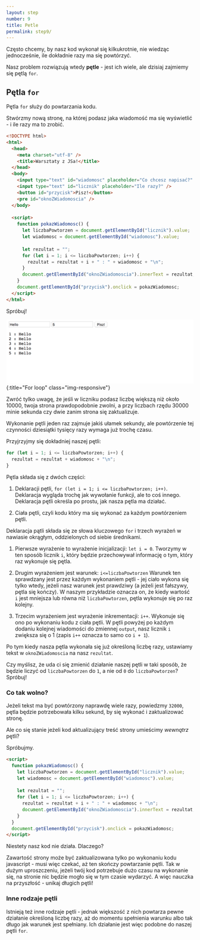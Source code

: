 ```yaml
---
layout: step
number: 9
title: Petle
permalink: step9/
---
```


Często chcemy, by nasz kod wykonał się kilkukrotnie, nie wiedząc jednocześnie, ile dokładnie razy ma się powtórzyć.

Nasz problem rozwiązują wtedy **pętle** - jest ich wiele, ale dzisiaj zajmiemy się pętlą `for`.

## Pętla `for`

Pętla `for` służy do powtarzania kodu.

Stwórzmy nową stronę, na której podasz jaka wiadomość ma się wyświetlić - i ile razy ma to zrobić.

```html
<!DOCTYPE html>
<html>
  <head>
    <meta charset="utf-8" />
    <title>Warsztaty z JSa!</title>
  </head>
  <body>
    <input type="text" id="wiadomosc" placeholder="Co chcesz napisać?" />
    <input type="text" id="licznik" placeholder="Ile razy?" />
    <button id="przycisk">Pisz!</button>
    <pre id="oknoZWiadomoscia" />
  </body>

  <script>
    function pokazWiadomosc() {
      let liczbaPowtorzen = document.getElementById("licznik").value;
      let wiadomosc = document.getElementById("wiadomosc").value;

      let rezultat = "";
      for (let i = 1; i <= liczbaPowtorzen; i++) {
        rezultat = rezultat + i + " : " + wiadomosc + "\n";
      }
      document.getElementById("oknoZWiadomoscia").innerText = rezultat;
    }
    document.getElementById("przycisk").onclick = pokazWiadomosc;
  </script>
</html>
```

Spróbuj!

![For loop](../assets/step-9a.png){:title="For loop" class="img-responsive"}

Zwróć tylko uwagę, że jeśli w liczniku podasz liczbę większą niż około 10000, twoja strona prawdopodobnie zwolni, a przy liczbach rzędu 30000 minie sekunda czy dwie zanim strona się zaktualizuje.

Wykonanie pętli jeden raz zajmuje jakiś ułamek sekundy, ale powtórzenie tej czynności dziesiątki tysięcy razy wymaga już trochę czasu.

Przyjrzyjmy się dokładniej naszej pętli:

```javascript
for (let i = 1; i <= liczbaPowtorzen; i++) {
  rezultat = rezultat + wiadomosc + "\n";
}
```

Pętla składa się z dwóch części:

1. Deklaracji pętli, `for (let i = 1; i <= liczbaPowtorzen; i++)`. Deklaracja wygląda trochę jak wywołanie funkcji, ale to coś innego. Deklaracja pętli określa po prostu, jak nasza pętla ma działać.

2. Ciała pętli, czyli kodu który ma się wykonać za każdym powtórzeniem pętli.

Deklaracja pątli składa się ze słowa kluczowego `for` i trzech wyrażeń w nawiasie okrągłym, oddzielonych od siebie średnikami.

1. Pierwsze wyrażenie to wyrażenie inicjalizacji: `let i = 0`.
   Tworzymy w ten sposób licznik `i`, który będzie przechowywał informację o tym, który raz wykonuje się pętla.

2. Drugim wyrażeniem jest warunek: `i<=liczbaPowtorzen`
   Warunek ten sprawdzany jest przez każdym wykonaniem pętli - jej ciało wykona się tylko wtedy, jeżeli nasz warunek jest prawdziwy (a jeżeli jest fałszywy, pętla się kończy).
   W naszym przykładzie oznacza on, że kiedy wartość `i` jest mniejsza lub równa niż `liczbaPowtorzen`, pętla wykonuje się po raz kolejny.

3. Trzecim wyrażeniem jest wyrażenie inkrementacji: `i++`. Wykonuje się ono po wykonaniu kodu z ciała pętli.
   W pętli powyżej po każdym dodaniu kolejnej wiadomości do zmiennej `output`, nasz licznik `i` zwiększa się o 1 (zapis `i++` oznacza to samo co `i + 1`).

Po tym kiedy nasza pętla wykonała się już określoną liczbę razy, ustawiamy tekst w `oknoZWiadomoscia` na nasz `rezultat`.

Czy myślisz, że uda ci się zmienić działanie naszej pętli w taki sposób, że będzie liczyć od `liczbaPowtorzen` do `1`, a nie od `0` do `liczbaPowtorzen`? Spróbuj!

### Co tak wolno?

Jeżeli tekst ma być powtórzony naprawdę wiele razy, powiedzmy `32000`, pętla będzie potrzebowała kilku sekund, by się wykonać i zaktualizować stronę.

Ale co się stanie jeżeli kod aktualizujący treść strony umieścimy _wewnątrz_ pętli?

Spróbujmy.

```html
<script>
  function pokazWiadomosc() {
    let liczbaPowtorzen = document.getElementById("licznik").value;
    let wiadomosc = document.getElementById("wiadomosc").value;

    let rezultat = "";
    for (let i = 1; i <= liczbaPowtorzen; i++) {
      rezultat = rezultat + i + " : " + wiadomosc + "\n";
      document.getElementById("oknoZWiadomoscia").innerText = rezultat;
    }
  }
  document.getElementById("przycisk").onclick = pokazWiadomosc;
</script>
```

Niestety nasz kod nie działa. Dlaczego?

Zawartość strony może być zaktualizowana tylko po wykonaniu kodu javascript - musi więc czekać, aż ten skończy powtarzanie pętli. Tak w dużym uproszczeniu, jeżeli twój kod potrzebuje dużo czasu na wykonanie się, na stronie nic będzie mogło się w tym czasie wydarzyć. A więc nauczka na przyszłość - unikaj długich pętli!

### Inne rodzaje pętli

Istnieją też inne rodzaje pętli - jednak większość z nich powtarza pewne działanie określoną liczbę razy, aż do momentu spełnienia warunku albo tak długo jak warunek jest spełniany. Ich działanie jest więc podobne do naszej pętli `for`.
